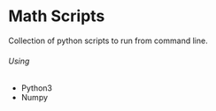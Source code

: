 # Math Scripts

Collection of python scripts to run from command line.

###### Using
- Python3
- Numpy
